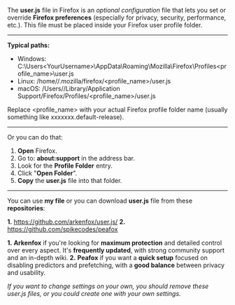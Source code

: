 The **user.js** file in Firefox is an _optional configuration_ file that lets you set or override **Firefox preferences** (especially for privacy, security, performance, etc.). This file must be placed inside your Firefox user profile folder.
_______________________________________________________________________
**Typical paths:**
- Windows: C:\Users\<YourUsername>\AppData\Roaming\Mozilla\Firefox\Profiles\<profile_name>\user.js
- Linux: /home/<YourUsername>/.mozilla/firefox/<profile_name>/user.js
- macOS: /Users/<YourUsername>/Library/Application Support/Firefox/Profiles/<profile_name>/user.js

Replace <profile_name> with your actual Firefox profile folder name (usually something like xxxxxxx.default-release).
_______________________________________________________________________
Or you can do that:
1. **Open** Firefox.
2. Go to: **about:support** in the address bar.
3. Look for the **Profile Folder** entry.
4. Click "**Open Folder**".
5. **Copy** the **user.js** file into that folder.
_______________________________________________________________________
You can use **my file** or you can download **user.js** file from these **repositories**:

**1.** https://github.com/arkenfox/user.js/
**2.** https://github.com/spikecodes/peafox

**1.** **Arkenfox** if you're looking for **maximum protection** and detailed control over every aspect. It's **frequently updated**, with strong community support and an in-depth wiki.
**2.** **Peafox** if you want a **quick setup** focused on disabling predictors and prefetching, with a **good balance** between privacy and usability.

_If you want to change settings on your own, you should remove these user.js files, or you could create one with your own settings._ 
